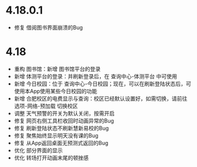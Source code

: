 # 4.18.0.1
- 修复 借阅图书界面崩溃的Bug
# 4.18
- 重构 图书馆：新增 图书馆平台的登录 
- 新增 体测平台的登录：并刷新登录后，在 查询中心-体测平台 中可使用 
- 新增 今日校园：位于 查询中心-今日校园；现在，可以在刷新登陆状态后，可使用本App使用某些今日校园的功能 
- 新增 合肥校区的电费显示与查询：校区已经默认设置好，如需切换，请前往 选项-网络-预加载 切换校区 
- 调整 天气预警的开关为默认关闭，按需开启 
- 修复 网页右侧工具栏收回时动画异常的Bug 
- 修复 刷新登陆状态不刷新慧新易校的Bug 
- 修复 聚焦始终显示明天没有课的Bug 
- 修复 从App返回桌面无预测式返回的Bug 
- 优化 部分界面的显示 
- 优化 转场打开动画末尾的顿挫感